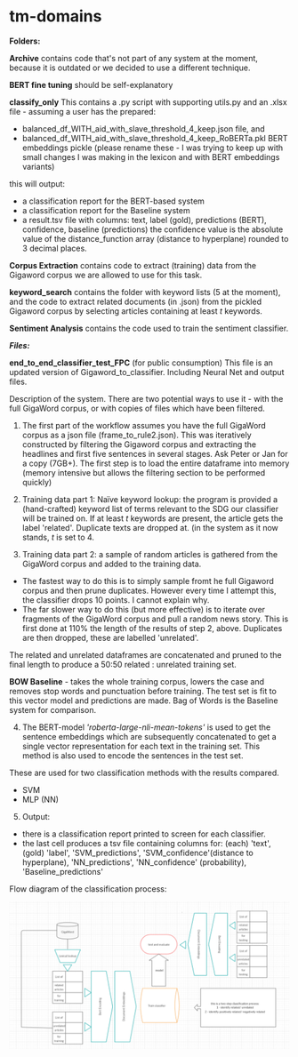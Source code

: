 # tm-domains

**Folders:**

**Archive** contains code that's not part of any system at the moment, because it is outdated or we decided to use a different technique.

**BERT fine tuning** should be self-explanatory

**classify_only** This contains a .py script with supporting utils.py and an .xlsx file - assuming a user has the prepared:
- balanced_df_WITH_aid_with_slave_threshold_4_keep.json file, and 
- balanced_df_WITH_aid_with_slave_threshold_4_keep_RoBERTa.pkl BERT embeddings pickle 
(please rename these - I was trying to keep up with small changes I was making in the lexicon and with BERT embeddings variants)

this will output:
- a classification report for the BERT-based system
- a classification report for the Baseline system
- a result.tsv file with columns: text,	label (gold),	predictions (BERT),	confidence,	baseline (predictions)
the confidence value is the absolute value of the distance_function array (distance to hyperplane) rounded to 3 decimal places.

**Corpus Extraction** contains code to extract (training) data from the Gigaword corpus we are allowed to use for this task.

**keyword_search** contains the folder with keyword lists (5 at the moment), and the code to extract related documents (in .json) from the pickled Gigaword corpus by selecting articles containing at least *t* keywords.

**Sentiment Analysis** contains the code used to train the sentiment classifier.

***Files:***

**end_to_end_classifier_test_FPC** (for public consumption) This file is an updated version of Gigaword_to_classifier. Including Neural Net and output files.

Description of the system. 
There are two potential ways to use it - with the full GigaWord corpus, or with copies of files which have been filtered. 

1. The first part of the workflow assumes you have the full GigaWord corpus as a json file (frame_to_rule2.json). This was iteratively constructed by filtering the Gigaword corpus and extracting the headlines and first five sentences in several stages. Ask Peter or Jan for a copy (7GB+). The first step is to load the entire dataframe into memory (memory intensive but allows the filtering section to be performed quickly)

2. Training data part 1: 
Naïve keyword lookup: the program is provided a (hand-crafted) keyword list of terms relevant to the SDG our classifier will be trained on. If at least *t* keywords are present, the article gets the label 'related'. Duplicate texts are dropped at. (in the system as it now stands, *t* is set to 4. 

3. Training data part 2: 
a sample of random articles is gathered from the GigaWord corpus and added to the training data. 
- The fastest way to do this is to simply sample fromt he full Gigaword corpus and then prune duplicates. However every time I attempt this, the classifier drops 10 points. I cannot explain why. 
- The far slower way to do this (but more effective) is to iterate over fragments of the GigaWord corpus and pull a random news story. This is first done at 110%  the length of the results of step 2, above. Duplicates are then dropped, these are labelled 'unrelated'.

The related and unrelated dataframes are concatenated and pruned to the final length to produce a 50:50 related : unrelated training set.

**BOW Baseline** - takes the whole training corpus, lowers the case and removes stop words and punctuation before training. The test set is fit to this vector model and predictions are made. Bag of Words is the Baseline system for comparison.

4. The BERT-model *'roberta-large-nli-mean-tokens'* is used to get the sentence embeddings which are subsequently concatenated to get a single vector representation for each text in the training set. This method is also used to encode the sentences in the test set. 

These are used for two classification methods with the results compared. 
- SVM
- MLP (NN)

5. Output:
- there is a classification report printed to screen for each classifier. 
- the last cell produces a tsv file containing columns for:
   (each) 'text', (gold) 'label', 'SVM_predictions', 'SVM_confidence'(distance to hyperplane), 'NN_predictions', 'NN_confidence' (probability), 'Baseline_predictions'


Flow diagram of the classification process:
<div align="center">
    <img src="images/classification flow diagram.png" width="800px"</img> 
</div>
